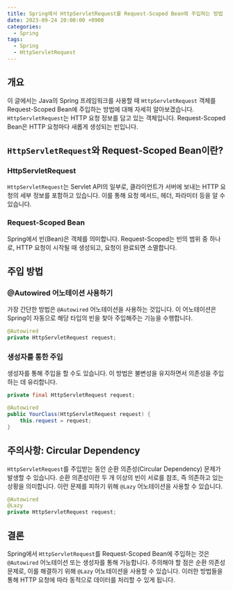 ```yaml
---
title: Spring에서 HttpServletRequest를 Request-Scoped Bean에 주입하는 방법
date: 2023-09-24 20:00:00 +0900
categories:
  - Spring
tags:
  - Spring
  - HttpServletRequest
---
```

## 개요

이 글에서는 Java의 Spring 프레임워크를 사용할 때 `HttpServletRequest` 객체를 Request-Scoped Bean에 주입하는 방법에 대해 자세히 알아보겠습니다. `HttpServletRequest`는 HTTP 요청 정보를 담고 있는 객체입니다. Request-Scoped Bean은 HTTP 요청마다 새롭게 생성되는 빈입니다.

## `HttpServletRequest`와 Request-Scoped Bean이란?

### HttpServletRequest
`HttpServletRequest`는 Servlet API의 일부로, 클라이언트가 서버에 보내는 HTTP 요청의 세부 정보를 포함하고 있습니다. 이를 통해 요청 메서드, 헤더, 파라미터 등을 알 수 있습니다.

### Request-Scoped Bean
Spring에서 빈(Bean)은 객체를 의미합니다. Request-Scoped는 빈의 범위 중 하나로, HTTP 요청이 시작될 때 생성되고, 요청이 완료되면 소멸합니다.

## 주입 방법

### @Autowired 어노테이션 사용하기

가장 간단한 방법은 `@Autowired` 어노테이션을 사용하는 것입니다. 이 어노테이션은 Spring이 자동으로 해당 타입의 빈을 찾아 주입해주는 기능을 수행합니다.

```java
@Autowired
private HttpServletRequest request;
```

### 생성자를 통한 주입

생성자를 통해 주입을 할 수도 있습니다. 이 방법은 불변성을 유지하면서 의존성을 주입하는 데 유리합니다.

```java
private final HttpServletRequest request;

@Autowired
public YourClass(HttpServletRequest request) {
    this.request = request;
}
```

## 주의사항: Circular Dependency

`HttpServletRequest`를 주입받는 동안 순환 의존성(Circular Dependency) 문제가 발생할 수 있습니다. 순환 의존성이란 두 개 이상의 빈이 서로를 참조, 즉 의존하고 있는 상황을 의미합니다. 이런 문제를 피하기 위해 `@Lazy` 어노테이션을 사용할 수 있습니다.

```java
@Autowired
@Lazy
private HttpServletRequest request;
```

## 결론

Spring에서 `HttpServletRequest`를 Request-Scoped Bean에 주입하는 것은 `@Autowired` 어노테이션 또는 생성자를 통해 가능합니다. 주의해야 할 점은 순환 의존성 문제로, 이를 해결하기 위해 `@Lazy` 어노테이션을 사용할 수 있습니다. 이러한 방법들을 통해 HTTP 요청에 따라 동적으로 데이터를 처리할 수 있게 됩니다.